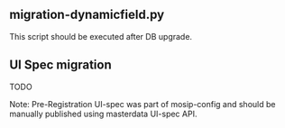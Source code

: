 ## migration-dynamicfield.py

This script should be executed after DB upgrade.

## UI Spec migration

TODO

Note: Pre-Registration UI-spec was part of mosip-config and should be manually published using masterdata UI-spec API.
